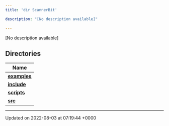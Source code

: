 ```yaml
---
title: 'dir ScannerBit'

description: "[No description available]"

---
```







[No description available]

## Directories

| Name           |
| -------------- |
| **[examples](/documentation/code/gambit_2.2/files/dir_bbbfd0702f0dc7aacadf18c210711818/#dir-examples)**  |
| **[include](/documentation/code/gambit_2.2/files/dir_05fbb9f424d9ed4288dc7709debd0ffd/#dir-include)**  |
| **[scripts](/documentation/code/gambit_2.2/files/dir_95fb20c9c5d248cde58c08d66c64d998/#dir-scripts)**  |
| **[src](/documentation/code/gambit_2.2/files/dir_7e7214566a1bf7120f8297a8773531b2/#dir-src)**  |






-------------------------------

Updated on 2022-08-03 at 07:19:44 +0000
